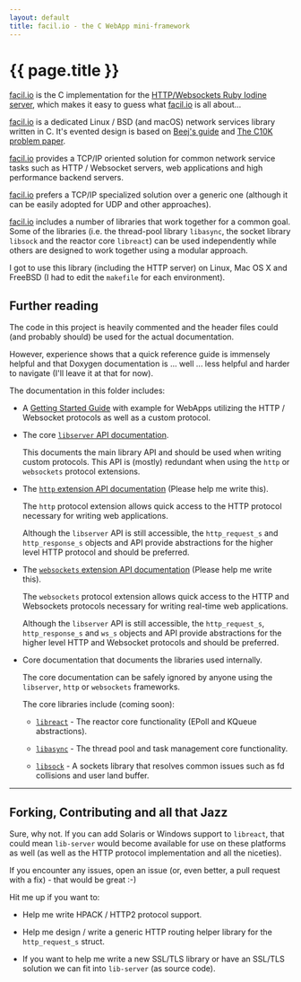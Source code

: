 ```yaml
---
layout: default
title: facil.io - the C WebApp mini-framework
---
```


# {{ page.title }}

[facil.io](http://facil.io) is the C implementation for the [HTTP/Websockets Ruby Iodine server](https://github.com/boazsegev/iodine), which makes it easy to guess what [facil.io](http://facil.io) is all about...

[facil.io](http://facil.io) is a dedicated Linux / BSD (and macOS) network services library written in C. It's evented design is based on [Beej's guide](http://beej.us/guide/bgnet/output/html/singlepage/bgnet.html) and [The C10K problem paper](http://www.kegel.com/c10k.html).

[facil.io](http://facil.io) provides a TCP/IP oriented solution for common network service tasks such as HTTP / Websocket servers, web applications and high performance backend servers.

[facil.io](http://facil.io) prefers a TCP/IP specialized solution over a generic one (although it can be easily adopted for UDP and other approaches).

[facil.io](http://facil.io) includes a number of libraries that work together for a common goal. Some of the libraries (i.e. the thread-pool library `libasync`, the socket library `libsock` and the reactor core `libreact`) can be used independently while others are designed to work together using a modular approach.

I got to use this library (including the HTTP server) on Linux, Mac OS X and FreeBSD (I had to edit the `makefile` for each environment).

## Further reading

The code in this project is heavily commented and the header files could (and probably should) be used for the actual documentation.

However, experience shows that a quick reference guide is immensely helpful and that Doxygen documentation is ... well ... less helpful and harder to navigate (I'll leave it at that for now).

The documentation in this folder includes:

* A [Getting Started Guide](getting_started.md) with example for WebApps utilizing the HTTP / Websocket protocols as well as a custom protocol.

* The core [`libserver` API documentation](libserver.md).

    This documents the main library API and should be used when writing custom protocols. This API is (mostly) redundant when using the `http` or `websockets` protocol extensions.

* The [`http` extension API documentation]() (Please help me write this).

    The `http` protocol extension allows quick access to the HTTP protocol necessary for writing web applications.

    Although the `libserver` API is still accessible, the `http_request_s` and `http_response_s` objects and API provide abstractions for the higher level HTTP protocol and should be preferred.

* The [`websockets` extension API documentation]() (Please help me write this).

    The `websockets` protocol extension allows quick access to the HTTP and Websockets protocols necessary for writing real-time web applications.

    Although the `libserver` API is still accessible, the `http_request_s`, `http_response_s` and `ws_s` objects and API provide abstractions for the higher level HTTP and Websocket protocols and should be preferred.

* Core documentation that documents the libraries used internally.

    The core documentation can be safely ignored by anyone using the `libserver`, `http` or `websockets` frameworks.

    The core libraries include (coming soon):

    * [`libreact`](./libreact.md) - The reactor core functionality (EPoll and KQueue abstractions).

    * [`libasync`](./libasync.md) - The thread pool and task management core functionality.

    * [`libsock`](./libsock.md) - A sockets library that resolves common issues such as fd collisions and user land buffer.

---

## Forking, Contributing and all that Jazz

Sure, why not. If you can add Solaris or Windows support to `libreact`, that could mean `lib-server` would become available for use on these platforms as well (as well as the HTTP protocol implementation and all the niceties).

If you encounter any issues, open an issue (or, even better, a pull request with a fix) - that would be great :-)

Hit me up if you want to:

* Help me write HPACK / HTTP2 protocol support.

* Help me design / write a generic HTTP routing helper library for the `http_request_s` struct.

* If you want to help me write a new SSL/TLS library or have an SSL/TLS solution we can fit into `lib-server` (as source code).
